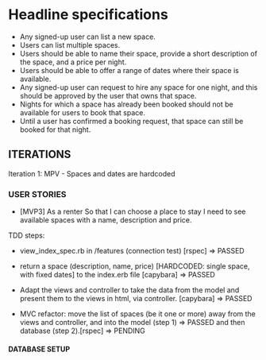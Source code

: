 # Headline specifications

* Any signed-up user can list a new space.
* Users can list multiple spaces.
* Users should be able to name their space, provide a short description of the space, and a price per night.
* Users should be able to offer a range of dates where their space is available.
* Any signed-up user can request to hire any space for one night, and this should be approved by the user     that owns that space.
* Nights for which a space has already been booked should not be available for users to book that space.
* Until a user has confirmed a booking request, that space can still be booked for that night.


## ITERATIONS

Iteration 1: MPV - Spaces and dates are hardcoded

### USER STORIES

* [MVP3]
As a renter So that I can choose a place to stay I need to see available spaces with a name, description and price.

TDD steps: 

- view_index_spec.rb in /features (connection test) [rspec] => PASSED

- return a space (description, name, price) [HARDCODED: single space, with fixed dates] to the index.erb file [capybara] => PASSED

-  Adapt the views and controller to take the data from the model and present them to the views in html, via controller. [capybara] => PASSED

- MVC refactor: move the list of spaces (be it one or more) away from the views and controller, and into the model (step 1) => PASSED
  and then database (step 2).[rspec] => PENDING

#### DATABASE SETUP

